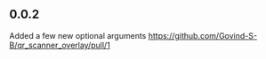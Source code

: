 ## 0.0.2

Added a few new optional arguments
https://github.com/Govind-S-B/qr_scanner_overlay/pull/1